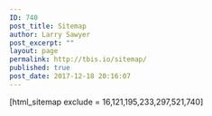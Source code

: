 ```yaml
---
ID: 740
post_title: Sitemap
author: Larry Sawyer
post_excerpt: ""
layout: page
permalink: http://tbis.io/sitemap/
published: true
post_date: 2017-12-18 20:16:07
---
```

[html_sitemap exclude = 16,121,195,233,297,521,740]